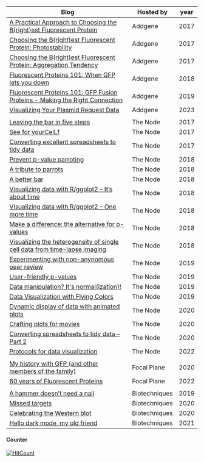 | **Blog**                                                                                                                                                               | **Hosted by** | **year** |
|------------------------------------------------------------------------------------------------------------------------------------------------------------------------|---------------|----------|
| [A Practical Approach to Choosing the B(right)est Fluorescent Protein](https://blog.addgene.org/a-practical-approach-to-choosing-the-brightest-fluorescent-protein)    | Addgene       | 2017     |
| [Choosing the B(right)est Fluorescent Protein: Photostability](https://blog.addgene.org/choosing-the-brightest-fluorescent-protein-photostability)                     | Addgene       | 2017     |
| [Choosing the B(right)est Fluorescent Protein: Aggregation Tendency](https://blog.addgene.org/choosing-the-brightest-fluorescent-protein-aggregation-tendancy)         | Addgene       | 2017     |
| [Fluorescent Proteins 101: When GFP lets you down](https://blog.addgene.org/when-gfp-lets-you-down)                                                                    | Addgene       | 2018     |
| [Fluorescent Proteins 101: GFP Fusion Proteins - Making the Right Connection](https://blog.addgene.org/gfp-fusion-proteins-making-the-right-connection)                | Addgene       | 2019     |
| [Visualizing Your Plasmid Request Data](https://blog.addgene.org/visualizing-your-plasmid-request-data)                | Addgene       | 2023     |
|                                                                                                                                                                        |               |          |
| [Leaving the bar in five steps](https://thenode.biologists.com/leaving-bar-five-steps/research/)                                                                       | The Node      | 2017     |
| [See for yourCelLf](https://thenode.biologists.com/see-for-yourcellf/education/)                                                                                       | The Node      | 2017     |
| [Converting excellent spreadsheets to tidy data](https://thenode.biologists.com/converting-excellent-spreadsheets-tidy-data/education/)                                | The Node      | 2017     |
| [Prevent p-value parroting](https://thenode.biologists.com/p-value-parroting/research/)                                                                                | The Node      | 2018     |
| [A tribute to parrots](https://thenode.biologists.com/parrot-lut/research/)                                                                                            | The Node      | 2018     |
| [A better bar](https://thenode.biologists.com/a-better-bar/education/)                                                                                                 | The Node      | 2018     |
| [Visualizing data with R/ggplot2 – It’s about time](https://thenode.biologists.com/visualizing-data-with-r-ggplot2/education/)                                         | The Node      | 2018     |
| [Visualizing data with R/ggplot2 – One more time](https://thenode.biologists.com/visualizing-data-one-more-time/education/)                                            | The Node      | 2018     |
| [Make a difference: the alternative for p-values](https://thenode.biologists.com/quantification-of-differences-as-alternative-for-p-values/research/)                  | The Node      | 2018     |
| [Visualizing the heterogeneity of single cell data from time-lapse imaging](https://thenode.biologists.com/visualizing-heterogeneity-of-imaging-data/research/)        | The Node      | 2018     |
| [Experimenting with non-anynomous peer review](https://thenode.biologists.com/experimenting-with-non-anonymous-peer-review/discussion/)                                | The Node      | 2019     |
| [User-friendly p-values](https://thenode.biologists.com/user-friendly-p-values/research/)                                                                              | The Node      | 2019     |
| [Data manipulation? It's normal(ization)!](https://thenode.biologists.com/data-normalization/research/)                                                                | The Node      | 2019     |
| [Data Visualization with Flying Colors](https://thenode.biologists.com/data-visualization-with-flying-colors/research/)                                                | The Node      | 2019     |
| [Dynamic display of data with animated plots](https://thenode.biologists.com/dynamic-display-of-data-with-animated-plots/research/)                                    | The Node      | 2020     |
| [Crafting plots for movies](https://thenode.biologists.com/crafting-plots-for-movies/research/)                                                                        | The Node      | 2020     |
| [Converting spreadsheets to tidy data – Part 2](https://thenode.biologists.com/converting-excellent-spreadsheets-part2/research/)                                                                        | The Node      | 2020     |
| [Protocols for data visualization](https://thenode.biologists.com/protocols-for-data-visualization/education/)                                                                        | The Node      | 2022     |
|                                                                                                                                                                        |               |          |
| [My history with GFP (and other members of the family)](https://focalplane.biologists.com/2020/07/07/my-history-with-gfp-and-other-members-of-the-family/)             | Focal Plane   | 2020     |
| [60 years of Fluorescent Proteins](https://focalplane.biologists.com/2022/10/04/sixty-years-of-gfp-discovery/)             | Focal Plane   | 2022     |
|                                                                                                                                                                        |               |          |
| [A hammer doesn’t need a nail](https://www.biotechniques.com/bioengineering-biophysics/a-hammer-doesnt-need-a-nail/)                                                   | Biotechniques | 2019     |
| [Missed targets](https://www.biotechniques.com/crispr/missed-targets/)                                                                                                 | Biotechniques | 2020     |
| [Celebrating the Western blot](https://www.biotechniques.com/proteomics/celebrating-the-western-blot/)                                                                 | Biotechniques | 2020     |
| [Hello dark mode, my old friend](https://www.biotechniques.com/lab-design-machinery/hello-dark-mode-my-old-friend/)                                                                 | Biotechniques | 2021     |



#### Counter
[![HitCount](http://hits.dwyl.com/JoachimGoedhart/blogs.svg)](http://hits.dwyl.com/JoachimGoedhart/blogs)
